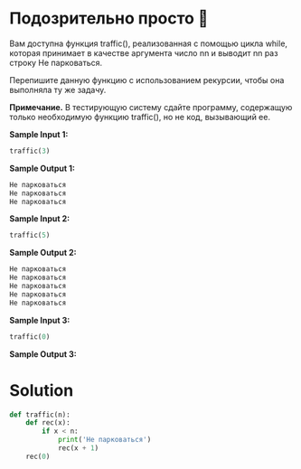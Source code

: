 # Подозрительно просто 🤫

Вам доступна функция traffic(), реализованная с помощью цикла while, которая принимает в качестве аргумента число nn и
выводит nn раз строку Не парковаться.

Перепишите данную функцию с использованием рекурсии, чтобы она выполняла ту же задачу.

**Примечание.** В тестирующую систему сдайте программу, содержащую только необходимую функцию traffic(), но не код,
вызывающий ее.

**Sample Input 1:**

```python
traffic(3)
```

**Sample Output 1:**

```python
Не парковаться
Не парковаться
Не парковаться
```

**Sample Input 2:**

```python
traffic(5)
```

**Sample Output 2:**

```python
Не парковаться
Не парковаться
Не парковаться
Не парковаться
Не парковаться
```

**Sample Input 3:**

```python
traffic(0)
```

**Sample Output 3:**

# Solution

```python
def traffic(n):
    def rec(x):
        if x < n:
            print('Не парковаться')
            rec(x + 1)
    rec(0)
```